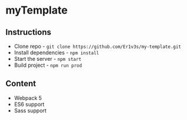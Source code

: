 # myTemplate

## Instructions

- Clone repo - `git clone https://github.com/Er1v3s/my-template.git`
- Install dependencies - `npm install`
- Start the server - `npm start`
- Build project - `npm run prod`

## Content

- Webpack 5
- ES6 support
- Sass support
